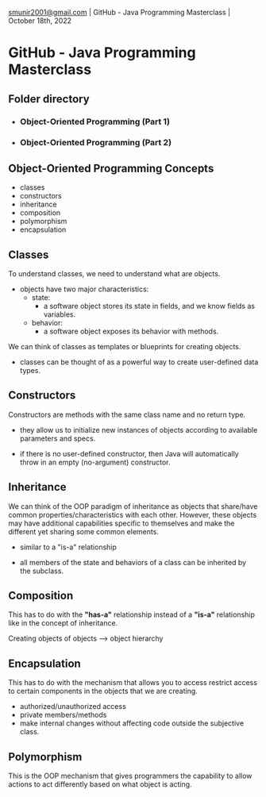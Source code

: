 smunir2001@gmail.com | GitHub - Java Programming Masterclass | October 18th, 2022
# GitHub - Java Programming Masterclass
## Folder directory
* ### Object-Oriented Programming (Part 1)
* ### Object-Oriented Programming (Part 2)
## Object-Oriented Programming Concepts
* classes
* constructors
* inheritance
* composition
* polymorphism
* encapsulation

## Classes
To understand classes, we need to understand what are objects.
* objects have two major characteristics:
    * state:
        * a software object stores its state in fields, and we know fields as variables.
    * behavior: 
        * a software object exposes its behavior with methods.

We can think of classes as templates or blueprints for creating objects.
* classes can be thought of as a powerful way to create user-defined data types.

## Constructors
Constructors are methods with the same class name and no return type.
* they allow us to initialize new instances of objects according to available parameters and specs.

* if there is no user-defined constructor, then Java will automatically throw in an empty (no-argument) constructor.

## Inheritance
We can think of the OOP paradigm of inheritance as objects that share/have common properties/characteristics with each other. However, these objects may have additional capabilities specific to themselves and make the different yet sharing some common elements.
* similar to a "is-a" relationship

* all members of the state and behaviors of a class can be inherited by the subclass.

## Composition
This has to do with the __"has-a"__ relationship instead of a __"is-a"__ relationship like in the concept of inheritance.

Creating objects of objects --> object hierarchy

## Encapsulation
This has to do with the mechanism that allows you to access restrict access to certain components in the objects that we are creating.
* authorized/unauthorized access
* private members/methods
* make internal changes without affecting code outside the subjective class.

## Polymorphism
This is the OOP mechanism that gives programmers the capability to allow actions to act differently based on what object is acting.